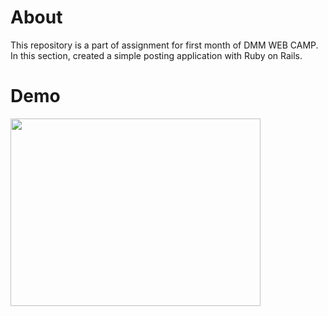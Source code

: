 # About
This repository is a part of assignment for first month of DMM WEB CAMP.  
In this section, created a simple  posting application with Ruby on Rails.
# Demo
<img src="https://user-images.githubusercontent.com/59187251/75857152-fdf39500-5e38-11ea-87ea-bc1b7f0d979a.gif" width="400" height="300">
